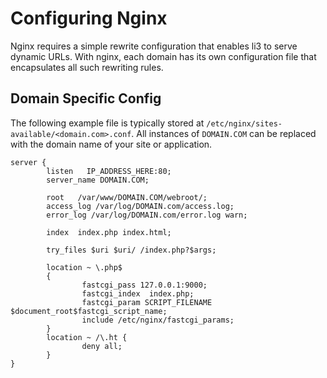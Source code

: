 # Configuring Nginx

Nginx requires a simple rewrite configuration that enables li3 to serve dynamic URLs. With nginx, each domain has its own configuration file that encapsulates all such rewriting rules.

## Domain Specific Config

The following example file is typically stored at `/etc/nginx/sites-available/<domain.com>.conf`. All instances of `DOMAIN.COM` can be replaced with the domain name of your site or application.

```
server {
        listen   IP_ADDRESS_HERE:80;
        server_name DOMAIN.COM;

        root   /var/www/DOMAIN.COM/webroot/;
        access_log /var/log/DOMAIN.com/access.log;
        error_log /var/log/DOMAIN.com/error.log warn;

        index  index.php index.html;

        try_files $uri $uri/ /index.php?$args;

        location ~ \.php$
        {
                fastcgi_pass 127.0.0.1:9000;
                fastcgi_index  index.php;
                fastcgi_param SCRIPT_FILENAME $document_root$fastcgi_script_name;
                include /etc/nginx/fastcgi_params;
        }
        location ~ /\.ht {
                deny all;
        }
}
```
